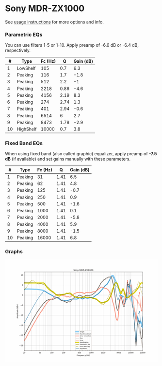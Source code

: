 # Sony MDR-ZX1000
See [usage instructions](https://github.com/jaakkopasanen/AutoEq#usage) for more options and info.

### Parametric EQs
You can use filters 1-5 or 1-10. Apply preamp of -6.6 dB or -6.4 dB, respectively.

|   # | Type      |   Fc (Hz) |    Q |   Gain (dB) |
|-----|-----------|-----------|------|-------------|
|   1 | LowShelf  |       105 | 0.7  |         6.3 |
|   2 | Peaking   |       116 | 1.7  |        -1.8 |
|   3 | Peaking   |       512 | 2.2  |        -1   |
|   4 | Peaking   |      2218 | 0.86 |        -4.6 |
|   5 | Peaking   |      4156 | 2.19 |         8.3 |
|   6 | Peaking   |       274 | 2.74 |         1.3 |
|   7 | Peaking   |       401 | 2.94 |        -0.6 |
|   8 | Peaking   |      6514 | 6    |         2.7 |
|   9 | Peaking   |      8473 | 1.78 |        -2.9 |
|  10 | HighShelf |     10000 | 0.7  |         3.8 |

### Fixed Band EQs
When using fixed band (also called graphic) equalizer, apply preamp of **-7.5 dB** (if available) and set gains manually with these parameters.

|   # | Type    |   Fc (Hz) |    Q |   Gain (dB) |
|-----|---------|-----------|------|-------------|
|   1 | Peaking |        31 | 1.41 |         6.5 |
|   2 | Peaking |        62 | 1.41 |         4.8 |
|   3 | Peaking |       125 | 1.41 |        -0.7 |
|   4 | Peaking |       250 | 1.41 |         0.9 |
|   5 | Peaking |       500 | 1.41 |        -1.6 |
|   6 | Peaking |      1000 | 1.41 |         0.1 |
|   7 | Peaking |      2000 | 1.41 |        -5.8 |
|   8 | Peaking |      4000 | 1.41 |         5.9 |
|   9 | Peaking |      8000 | 1.41 |        -1.5 |
|  10 | Peaking |     16000 | 1.41 |         6.8 |

### Graphs
![](./Sony%20MDR-ZX1000.png)
